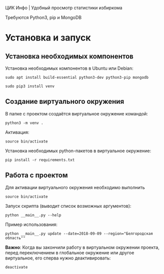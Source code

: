 ЦИК Инфо | Удобный просмотр статистики избиркома

Требуются Python3, pip и MongoDB

# Установка и запуск

## Установка необходимых компонентов

Установка необходимых компонентов в Ubuntu или Debian:

`sudo apt install build-essential python3-dev python3-pip mongodb`

`sudo pip3 install venv`

## Создание виртуального окружения

В папке с проектом создаётся виртуальное окружение командой:

`python3 -m venv .`

Активация:

`source bin/activate`

Установка необходимых python-пакетов в виртуальное окружение:

`pip install -r requirements.txt`

## Работа с проектом

Для активации виртуального окружения необходимо выполнить

`source bin/activate`

Запуск скрипта (выводит список возможных аргументов):

`python __main__.py --help`

Пример использования:

`python __main__.py update --date=2018-09-09 --region="Белгородская область""`

**Важно**: Когда вы закончили работу в виртуальном окружении проекта,
перед переключением в глобальное окружение или другое виртуальное,
его сперва нужно деактивировать:

`deactivate`